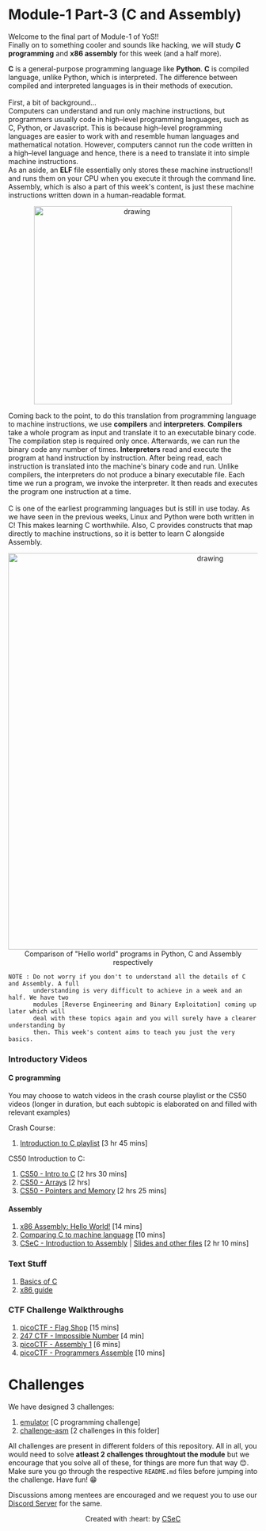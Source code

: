# Module-1 Part-3 (C and Assembly)

Welcome to the final part of Module-1 of YoS!! <br>
Finally on to something cooler and sounds like hacking, we will study **C programming** and **x86 assembly** for this week (and a half more). <br>

**C** is a general-purpose programming language like **Python**. **C** is compiled language, unlike Python, which is interpreted.
The difference between compiled and interpreted languages is in their methods of execution. <br>
<br>
First, a bit of background... <br>
Computers can understand and run only machine instructions, but programmers usually code in high–level programming languages, such as C, Python, or Javascript. This is because high–level programming languages are easier to work with and resemble human languages and mathematical notation. However, computers cannot run the code written in a high–level language and hence, there is a need to translate it into simple machine instructions. <br>
As an aside, an **ELF** file essentially only stores these machine instructions!! and runs them on your CPU when you execute it through the command line. Assembly, which is also a part of this week's content, is just these machine instructions written down in a human-readable format.

<p align="center">
<img src="http://0x0.st/oPiH.jpg" alt="drawing" width="400"/>
</p>

Coming back to the point, to do this translation from programming language to machine instructions, we use **compilers** and **interpreters**. 
**Compilers** take a whole program as input and translate it to an executable binary code. The compilation step is required only once. Afterwards, we can run the binary code any number of times. **Interpreters** read and execute the program at hand instruction by instruction. After being read, each instruction is translated into the machine's binary code and run. Unlike compilers, the interpreters do not produce a binary executable file. Each time we run a program, we invoke the interpreter. It then reads and executes the program one instruction at a time. <br>
<br>
C is one of the earliest programming languages but is still in use today. As we have seen in the previous weeks, Linux and Python were both written in C! This makes learning C worthwhile. Also, C provides constructs that map directly to machine instructions, so it is better to learn C alongside Assembly. <br>

<p align="center">
  <img src="https://i.postimg.cc/hcDmyCZF/Screenshot-from-2022-03-01-12-14-32.png" alt="drawing" width="800"/> <br>
  Comparison of "Hello world" programs in Python, C and Assembly respectively
</p>

```
NOTE : Do not worry if you don't to understand all the details of C and Assembly. A full 
       understanding is very difficult to achieve in a week and an half. We have two 
       modules [Reverse Engineering and Binary Exploitation] coming up later which will
       deal with these topics again and you will surely have a clearer understanding by
       then. This week's content aims to teach you just the very basics.
```

### Introductory Videos
#### C programming
You may choose to watch videos in the crash course playlist or the CS50 videos (longer in duration, but each subtopic is elaborated on and filled with relevant examples) <br>

Crash Course:
1. [Introduction to C playlist](https://www.youtube.com/playlist?list=PLqKPIxArfSTy2s40UuN6lKbfDZ4xmt-9W) [3 hr 45 mins]

CS50 Introduction to C:
1. [CS50 - Intro to C](https://www.youtube.com/watch?v=Na2wiHOnzXU) [2 hrs 30 mins]
2. [CS50 - Arrays](https://www.youtube.com/watch?v=xC3BZa1pcsY) [2 hrs]
3. [CS50 - Pointers and Memory](https://www.youtube.com/watch?v=l-dHFS_Pnzc) [2 hrs 25 mins]

#### Assembly
1. [x86 Assembly: Hello World!](https://www.youtube.com/watch?v=HgEGAaYdABA) [14 mins]
2. [Comparing C to machine language](https://www.youtube.com/watch?v=yOyaJXpAYZQ) [10 mins]
3. [CSeC - Introduction to Assembly](https://iitbacin.sharepoint.com/sites/CSecClub/Shared%20Documents/Forms/AllItems.aspx?FolderCTID=0x012000AE7DBDF52AA7E4479C2DEFD6FD00A9F1&id=%2Fsites%2FCSecClub%2FShared%20Documents%2FGeneral%2FAssemblyTalk%5F3%2D10%2D21%2FSession%2DRecording%2Emp4&parent=%2Fsites%2FCSecClub%2FShared%20Documents%2FGeneral%2FAssemblyTalk%5F3%2D10%2D21) | [Slides and other files](https://iitbacin.sharepoint.com/sites/CSecClub/Shared%20Documents/Forms/AllItems.aspx?FolderCTID=0x012000AE7DBDF52AA7E4479C2DEFD6FD00A9F1&id=%2Fsites%2FCSecClub%2FShared%20Documents%2FGeneral%2FAssemblyTalk%5F3%2D10%2D21) [2 hr 10 mins]

### Text Stuff
1. [Basics of C](http://www.cburch.com/books/cpy/index.html)
2. [x86 guide](https://www.cs.virginia.edu/~evans/cs216/guides/x86.html)

### CTF Challenge Walkthroughs
1. [picoCTF - Flag Shop](https://www.youtube.com/watch?v=F5J6MG0mD-A) [15 mins]
2. [247 CTF - Impossible Number](https://www.youtube.com/watch?v=rFlEf2RrEtI) [4 min]
3. [picoCTF - Assembly 1](https://youtu.be/PrlJFfYQunU?t=112) [6 mins]
4. [picoCTF - Programmers Assemble](https://www.youtube.com/watch?v=6BrbyCmc90s) [10 mins]

# Challenges

We have designed 3 challenges:

1. [emulator](emulator) [C programming challenge]
1. [challenge-asm](challenge-asm) [2 challenges in this folder]

All challenges are present in different folders of this
repository. All in all, you would need to solve **atleast 2 challenges throughtout the module** but we encourage that you solve all of these, for things are more fun that way 😊.
Make sure you go through the respective `README.md` files before jumping into the challenge. Have fun! 😁

Discussions among mentees are encouraged and we request you to use our [Discord Server](https://discord.gg/nnpCPsUrYV) for the same.
<p align="center">Created with :heart: by <a href="https://linktr.ee/csec.iitb">CSeC</a></p>
